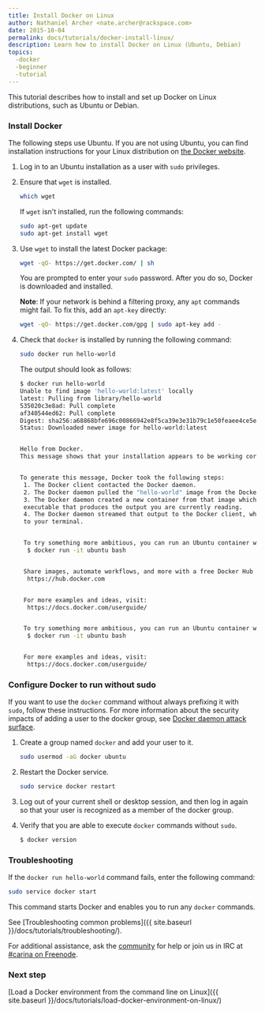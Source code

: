 ```yaml
---
title: Install Docker on Linux
author: Nathaniel Archer <nate.archer@rackspace.com>
date: 2015-10-04
permalink: docs/tutorials/docker-install-linux/
description: Learn how to install Docker on Linux (Ubuntu, Debian)
topics:
  -docker
  -beginner
  -tutorial
---
```


This tutorial describes how to install and set up Docker on Linux distributions, such as Ubuntu or Debian.

### Install Docker
The following steps use Ubuntu. If you are not using Ubuntu, you can find installation
instructions for your Linux distribution on [the Docker website](https://docs.docker.com/installation/).

1. Log in to an Ubuntu installation as a user with `sudo` privileges.

2. Ensure that `wget` is installed.

    ```bash
    which wget
    ```

     If `wget` isn't installed, run the following commands:

     ```bash
     sudo apt-get update
     sudo apt-get install wget
     ```

3. Use `wget` to install the latest Docker package:

     ```bash
     wget -qO- https://get.docker.com/ | sh
     ```

     You are prompted to enter your `sudo` password. After you do so, Docker is downloaded and installed.

     **Note**: If your network is behind a filtering proxy, any `apt` commands might fail. To fix this, add an `apt-key` directly:

     ```bash
     wget -qO- https://get.docker.com/gpg | sudo apt-key add -
     ```

4. Check that `docker` is installed by running the following command:

     ```bash
     sudo docker run hello-world
     ```

     The output should look as follows:

     ```bash
     $ docker run hello-world
     Unable to find image 'hello-world:latest' locally
     latest: Pulling from library/hello-world
     535020c3e8ad: Pull complete
     af340544ed62: Pull complete
     Digest: sha256:a68868bfe696c00866942e8f5ca39e3e31b79c1e50feaee4ce5e28df2f051d5c
     Status: Downloaded newer image for hello-world:latest


     Hello from Docker.
     This message shows that your installation appears to be working correctly.


     To generate this message, Docker took the following steps:
      1. The Docker client contacted the Docker daemon.
      2. The Docker daemon pulled the "hello-world" image from the Docker Hub.
      3. The Docker daemon created a new container from that image which runs the
      executable that produces the output you are currently reading.
      4. The Docker daemon streamed that output to the Docker client, which sent it
      to your terminal.


      To try something more ambitious, you can run an Ubuntu container with:
       $ docker run -it ubuntu bash


      Share images, automate workflows, and more with a free Docker Hub account:
       https://hub.docker.com


      For more examples and ideas, visit:
       https://docs.docker.com/userguide/


      To try something more ambitious, you can run an Ubuntu container with:
       $ docker run -it ubuntu bash


      For more examples and ideas, visit:
       https://docs.docker.com/userguide/
     ````

### Configure Docker to run without sudo
If you want to use the `docker` command without always prefixing it with `sudo`, follow
these instructions. For more information about the security impacts of adding a user
to the docker group, see [Docker daemon attack surface][daemon-security].

1. Create a group named `docker` and add your user to it.

    ```bash
    sudo usermod -aG docker ubuntu
    ```

2. Restart the Docker service.

    ```bash
    sudo service docker restart
    ```

3. Log out of your current shell or desktop session, and then log in again so that your
    user is recognized as a member of the docker group.

4. Verify that you are able to execute `docker` commands without `sudo`.

    ```bash
    $ docker version
    ```

[daemon-security]: https://docs.docker.com/articles/security/#docker-daemon-attack-surface

### Troubleshooting

If the `docker run hello-world` command fails, enter the following command:

```bash
sudo service docker start
```

This command starts Docker and enables you to run any `docker` commands.

See [Troubleshooting common problems]({{ site.baseurl }}/docs/tutorials/troubleshooting/).

For additional assistance, ask the [community](https://community.getcarina.com/) for help or join us in IRC at [#carina on Freenode](http://webchat.freenode.net/?channels=carina).

### Next step

[Load a Docker environment from the command line on Linux]({{ site.baseurl }}/docs/tutorials/load-docker-environment-on-linux/)
